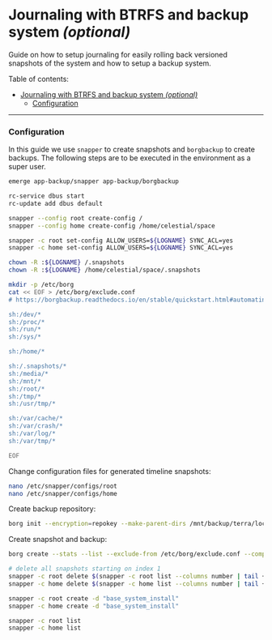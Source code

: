 # Journaling with BTRFS and backup system _(optional)_

Guide on how to setup journaling for easily rolling back versioned snapshots of the system and how to setup a backup system.

Table of contents:

- [Journaling with BTRFS and backup system _(optional)_](#journaling-with-btrfs-and-backup-system-optional)
  - [Configuration](#configuration)

---

### Configuration

In this guide we use `snapper` to create snapshots and `borgbackup` to create backups. The following steps are to be executed in the environment as a super user.

```bash
emerge app-backup/snapper app-backup/borgbackup

rc-service dbus start
rc-update add dbus default

snapper --config root create-config /
snapper --config home create-config /home/celestial/space

snapper -c root set-config ALLOW_USERS=${LOGNAME} SYNC_ACL=yes
snapper -c home set-config ALLOW_USERS=${LOGNAME} SYNC_ACL=yes

chown -R :${LOGNAME} /.snapshots
chown -R :${LOGNAME} /home/celestial/space/.snapshots

mkdir -p /etc/borg
cat << EOF > /etc/borg/exclude.conf
# https://borgbackup.readthedocs.io/en/stable/quickstart.html#automating-backups

sh:/dev/*
sh:/proc/*
sh:/run/*
sh:/sys/*

sh:/home/*

sh:/.snapshots/*
sh:/media/*
sh:/mnt/*
sh:/root/*
sh:/tmp/*
sh:/usr/tmp/*

sh:/var/cache/*
sh:/var/crash/*
sh:/var/log/*
sh:/var/tmp/*

EOF
```

Change configuration files for generated timeline snapshots:

```bash
nano /etc/snapper/configs/root
nano /etc/snapper/configs/home
```

Create backup repository:

```bash
borg init --encryption=repokey --make-parent-dirs /mnt/backup/terra/local/manual
```

Create snapshot and backup:

```bash
borg create --stats --list --exclude-from /etc/borg/exclude.conf --compression zstd,3 /mnt/backup/terra/local/manual::"base_system_install" /

# delete all snapshots starting on index 1
snapper -c root delete $(snapper -c root list --columns number | tail +4)
snapper -c home delete $(snapper -c home list --columns number | tail +4)

snapper -c root create -d "base_system_install"
snapper -c home create -d "base_system_install"

snapper -c root list
snapper -c home list
```
